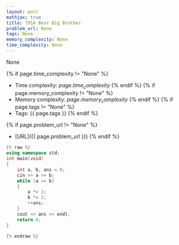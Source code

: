 ```yaml
---
layout: post
mathjax: true
title: 791A Bear Big Brother
problem_url: None
tags: None
memory_complexity: None
time_complexity: None
---
```


None


{% if page.time_complexity != "None" %}
- Time complexity: ${{ page.time_complexity }}$
{% endif %}
{% if page.memory_complexity != "None" %}
- Memory complexity: ${{ page.memory_complexity }}$
{% endif %}
{% if page.tags != "None" %}
- Tags: {{ page.tags }}
{% endif %}

{% if page.problem_url != "None" %}
- [URL]({{ page.problem_url }})
{% endif %}

```cpp
{% raw %}
using namespace std;
int main(void)
{
    int a, b, ans = 0;
    cin >> a >> b;
    while (a <= b)
    {
        a *= 3;
        b *= 2;
        ++ans;
    }
    cout << ans << endl;
    return 0;
}

{% endraw %}
```